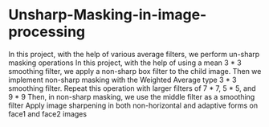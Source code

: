 # Unsharp-Masking-in-image-processing
In this project, with the help of various average filters, we perform un-sharp masking operations
In this project, with the help of using a mean 3 * 3 smoothing filter, we apply a non-sharp box filter to the child image.
Then we implement non-sharp masking with the Weighted Average type 3 * 3 smoothing filter.
Repeat this operation with larger filters of 7 * 7, 5 * 5, and 9 * 9
Then, in non-sharp masking, we use the middle filter as a smoothing filter
Apply image sharpening in both non-horizontal and adaptive forms on face1 and face2 images
